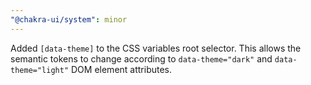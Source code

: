 ```yaml
---
"@chakra-ui/system": minor
---
```


Added `[data-theme]` to the CSS variables root selector. This allows the
semantic tokens to change according to `data-theme="dark"` and
`data-theme="light"` DOM element attributes.
